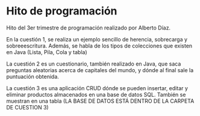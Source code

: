 # Hito de programación

Hito del 3er trimestre de programación realizado por Alberto Díaz.

En la cuestión 1, se realiza un ejemplo sencillo de herencia, sobrecarga y sobreeescritura. 
Además, se habla de los tipos de colecciones que existen en Java (Lista, Pila, Cola y tabla)

La cuestión 2 es un cuestionario, también realizado en Java, que saca preguntas aleatorias acerca de capitales del mundo, y dónde al final sale la puntuación obtenida.

La cuestión 3 es una aplicación CRUD dónde se pueden insertar, editar y eliminar productos almacenados en una base de datos SQL. También se muestran en una tabla (LA BASE DE DATOS ESTÁ DENTRO DE LA CARPETA DE CUESTION 3)
